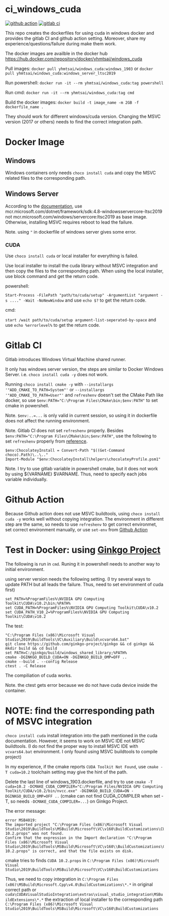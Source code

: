 # ci_windows_cuda
[![github action](https://github.com/yhmtsai/ci_windows_cuda/workflows/windows-build/badge.svg)](https://github.com/yhmtsai/ci_windows_cuda/actions?query=workflow%3Awindows-build)
[![gitlab ci](https://gitlab.com/yhmtsai/ci_windows_cuda/badges/master/pipeline.svg)](https://gitlab.com/yhmtsai/ci_windows_cuda/pipelines)

This repo creates the dockerfiles for using cuda in windows docker and provides the gitlab CI and github action setting. Moreover, share my experience/questions/failure during make them work.

The docker images are availble in the docker hub https://hub.docker.com/repository/docker/yhmtsai/windows_cuda

Pull images:
`docker pull yhmtsai/windows_cuda:windows_1903` or `docker pull yhmtsai/windows_cuda:windows_server_ltsc2019`

Run powershell:
`docker run -it --rm yhmtsai/windows_cuda:tag powershell`

Run cmd:
`docker run -it --rm yhmtsai/windows_cuda:tag cmd`

Build the docker images:
`docker build -t image_name -m 2GB -f dockerfile_name .`

They should work for different windows/cuda version. Changing the MSVC version (2017 or others) needs to find the correct integration path.
# Docker Image
## Windows
Windows containers only needs `choco install cuda` and copy the MSVC related files to the corresponding path.
## Windows Server
According to the [documentation](https://docs.microsoft.com/en-us/visualstudio/install/build-tools-container?view=vs-2019), use mcr.microsoft.com/dotnet/framework/sdk:4.8-windowsservercore-ltsc2019 not mcr.microsoft.com/windows/servercore:ltsc2019 as base image. Otherwise, installing MSVC requires reboot to lead the failure.

Note. using `"` in dockerfile of windows server gives some error.
### CUDA
Use `choco install cuda` or local installer for everything is failed.

Use local installer to install the cuda library without MSVC integration and then copy the files to the corresponding path.
When using the local installer, use block command and get the return code.

powershell:

`Start-Process -FilePath "path/to/cuda/setup" -ArgumentList "argument -s ...." -Wait -NoNewWindow` and use `echo $?` to get the return code.

cmd:

`start /wait path/to/cuda/setup argument-list-seperated-by-space` and use `echo %errorlevel%` to get the return code.

# Gitlab CI
Gitlab introduces Windows Virtual Machine shared runner.

It only has windows server version, the steps are similar to Docker Windows Server. i.e. `choco install cuda -y` does not work.

Running `choco install cmake -y` with `--installargs '"ADD_CMAKE_TO_PATH=System"'` or `--installargs '"ADD_CMAKE_TO_PATH=User"'` and `refreshenv` doesn't set the CMake Path like docker, so use `$env:PATH="C:\Program Files\CMake\bin;$env:PATH"` to set cmake in powershell.

Note. `$env:..=...` is only valid in current session, so using it in dockerfile does not affect the running environment.

Note. Gitlab CI does not set `refreshenv` properly. Besides `$env:PATH="C:\Program Files\CMake\bin;$env:PATH"`, use the following to set `refreshenv` properly from [reference](https://stackoverflow.com/questions/46758437/how-to-refresh-the-environment-of-a-powershell-session-after-a-chocolatey-instal).
```
$env:ChocolateyInstall = Convert-Path "$((Get-Command choco).Path)\..\.."   
Import-Module "$env:ChocolateyInstall\helpers\chocolateyProfile.psm1"
```

Note. I try to use gitlab variable in powershell cmake, but it does not work by using ${VARNAME} $VARNAME. Thus, need to specify each jobs variable individually.

# Github Action
Because Github action does not use MSVC buildtools, using `choco install cuda -y` works well without copying integration.
The environment in different step are the same, so needs to use `refreshenv` to get correct environmet, set correct environment manually, or use `set-env` from [Github Action](https://help.github.com/en/actions/reference/development-tools-for-github-actions#set-an-environment-variable-set-env)


# Test in Docker: using [Ginkgo Project](https://github.com/ginkgo-project/ginkgo)
The following is run in `cmd`. Runing it in powershell needs to another way to initial environment.

using server version needs the following setting. (I try several ways to update PATH but all leads the failure. Thus, need to set environment of cuda first)
```
set PATH=%ProgramFiles%\NVIDIA GPU Computing Toolkit\CUDA\v10.2\bin;%PATH%
set CUDA_PATH=%ProgramFiles%\NVIDIA GPU Computing Toolkit\CUDA\v10.2
set CUDA_PATH_V10_2=%ProgramFiles%\NVIDIA GPU Computing Toolkit\CUDA\v10.2
```

The test:
```
"C:\Program Files (x86)\Microsoft Visual Studio\2019\BuildTools\VC\Auxiliary\Build\vcvars64.bat"
git clone https://github.com/ginkgo-project/ginkgo && cd ginkgo && mkdir build && cd build
set PATH=C:/ginkgo/build/windows_shared_library;%PATH%
cmake -DGINKGO_BUILD_CUDA=ON -DGINKGO_BUILD_OMP=OFF ..
cmake --build . --config Release
ctest . -C Release
```

The compiliation of cuda works.

Note. the ctest gets error because we do not have cuda device inside the container.

# NOTE: find the corresponding path of MSVC integration
`choco install cuda` install integration into the path mentioned in the cuda documentation. However, it seems to work on MSVC IDE not MSVC buildtools. (I do not find the proper way to install MSVC IDE with `vcvars64.bat` environment. I only found using MSVC buildtools to compile project)

In my experience, if the cmake reports `CUDA Toolkit Not Found`, use `cmake -T cuda=10.2` toolchain setting may give the hint of the path.

Delete the last line of windows_1903.dockerfile, and try to use `cmake -T cuda=10.2 -DCMAKE_CUDA_COMPILER="C:/Program Files/NVIDIA GPU Computing Toolkit/CUDA/v10.2/bin/nvcc.exe" -DGINKGO_BUILD_CUDA=ON -DGINKGO_BUILD_OMP=OFF ..` (cmake can not find CUDA_COMPILER when set -T, so needs `-DCMAKE_CUDA_COMPILER=...`) on Ginkgo Project.

The error message:
```
error MSB4019:
The imported project "C:\Program Files (x86)\Microsoft Visual Studio\2019\BuildTools\MSBuild\Microsoft\VC\v160\BuildCustomizations\CUDA 10.2.props" was not found.
Confirm that the expression in the Import declaration "C:\Program Files (x86)\Microsoft Visual Studio\2019\BuildTools\MSBuild\Microsoft\VC\v160\\BuildCustomizations\CUDA 10.2.props" is correct, and that the file exists on disk.
```

cmake tries to finds `CUDA 10.2.props` in `C:\Program Files (x86)\Microsoft Visual Studio\2019\BuildTools\MSBuild\Microsoft\VC\v160\BuildCustomizations`

Thus, we need to copy integration in `C:\Program Files (x86)\MSBuild\Microsoft.Cpp\v4.0\BuildCustomizations\*.*` in original correct path or `cuda\CUDAVisualStudioIntegration\extras\visual_studio_integration\MSBuildExtensions\*.*` the extraction of local installer to the corresponding path `C:\Program Files (x86)\Microsoft Visual Studio\2019\BuildTools\MSBuild\Microsoft\VC\v160\BuildCustomizations`
